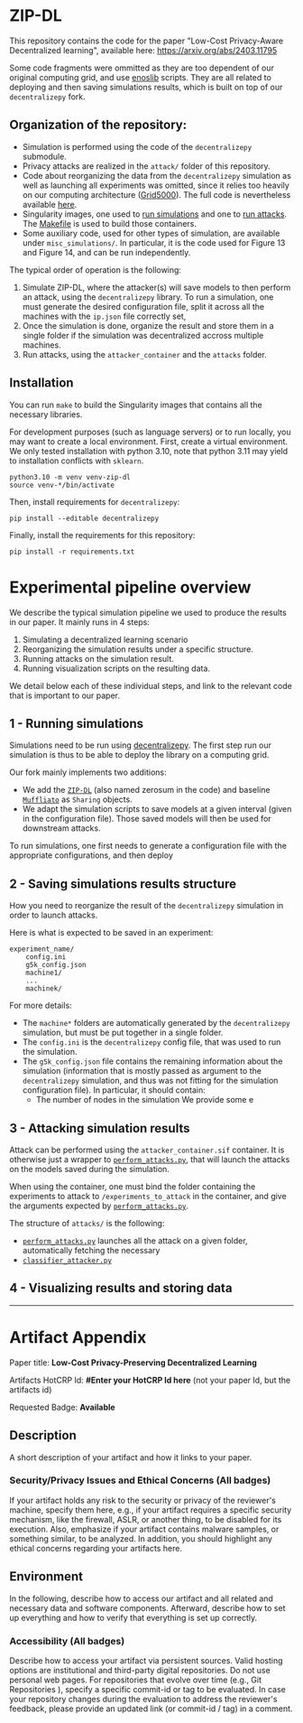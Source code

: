 # ZIP-DL

This repository contains the code for the paper "Low-Cost Privacy-Aware Decentralized learning", available here: https://arxiv.org/abs/2403.11795

Some code fragments were ommitted as they are too dependent of our original computing grid, and use [enoslib](https://discovery.gitlabpages.inria.fr/enoslib/) scripts. They are all related to deploying and then saving simulations results, which is built on top of our `decentralizepy` fork.

## Organization of the repository:
* Simulation is performed using the code of the `decentralizepy` submodule.
* Privacy attacks are realized in the `attack/` folder of this repository.
* Code about reorganizing the data from the `decentralizepy` simulation as well as launching all experiments was omitted, since it relies too heavily on our computing architecture ([Grid5000](https://www.grid5000.fr/w/Grid5000:Home)). The full code is nevertheless available [here](https://gitlab.inria.fr/dilereve/decentralizepy_grid5000).
* Singularity images, one used to [run simulations](compute_container.def) and one to [run attacks](attacker_container.def). The [Makefile](Makefile) is used to build those containers.
* Some auxiliary code, used for other types of simulation, are available under `misc_simulations/`. In particular, it is the code used for Figure 13 and Figure 14, and can be run independently.


The typical order of operation is the following:
1) Simulate ZIP-DL, where the attacker(s) will save models to then perform an attack, using the `decentralizepy` library. To run a simulation, one must generate the desired configuration file, split it across all the machines with the `ip.json` file correctly set, 
2) Once the simulation is done, organize the result and store them in a single folder if the simulation was decentralized accross multiple machines.
3) Run attacks, using the `attacker_container` and the `attacks` folder.


## Installation
You can run `make` to build the Singularity images that contains all the necessary libraries.

For development purposes (such as language servers) or to run locally, you may want to create a local environment. 
First, create a virtual environment. We only tested installation with python 3.10, note that python 3.11 may yield to installation conflicts with `sklearn`.

```
python3.10 -m venv venv-zip-dl
source venv-*/bin/activate
```

Then, install requirements for `decentralizepy`:

```
pip install --editable decentralizepy
```

Finally, install the requirements for this repository:

```
pip install -r requirements.txt
```

# Experimental pipeline overview
We describe the typical simulation pipeline we used to produce the results in our paper. It mainly runs in 4 steps:
1) Simulating a decentralized learning scenario
2) Reorganizing the simulation results under a specific structure.
3) Running attacks on the simulation result.
4) Running visualization scripts on the resulting data.

We detail below each of these individual steps, and link to the relevant code that is important to our paper.

## 1 - Running simulations

Simulations need to be run using [decentralizepy](https://github.com/sacs-epfl/decentralizepy). The first step run our simulation is thus to be able to deploy the library on a computing grid.

Our fork mainly implements two additions:
* We add the [`ZIP-DL`](decentralizepy/src/decentralizepy/sharing/ZeroSumSharing.py) (also named zerosum in the code) and baseline [`Muffliato`](decentralizepy/src/decentralizepy/sharing/Muffliato.py) as `Sharing` objects.
* We adapt the simulation scripts to save models at a given interval (given in the configuration file). Those saved models will then be used for downstream attacks. 

To run simulations, one first needs to generate a configuration file with the appropriate configurations, and then deploy 

## 2 - Saving simulations results structure
How you need to reorganize the result of the `decentralizepy` simulation in order to launch attacks.

Here is what is expected to be saved in an experiment:
```
experiment_name/
    config.ini
    g5k_config.json
    machine1/
    ...
    machinek/
```
For more details:
* The `machine*` folders are automatically generated by the `decentralizepy` simulation, but must be put together in a single folder.
* The `config.ini` is the `decentralizepy` config file, that was used to run the simulation. 
* The `g5k_config.json` file contains the remaining information about the simulation (information that is mostly passed as argument to the `decentralizepy` simulation, and thus was not fitting for the simulation configuration file). In particular, it should contain:
    * The number of nodes in the simulation
We provide some e

## 3 - Attacking simulation results

Attack can be performed using the `attacker_container.sif` container. It is otherwise just a wrapper to [`perform_attacks.py`](attacks/perform_attacks.py), that will launch the attacks on the models saved during the simulation.

When using the container, one must bind the folder containing the experiments to attack to `/experiments_to_attack` in the container, and give the arguments expected by [`perform_attacks.py`](attacks/perform_attacks.py).

The structure of `attacks/` is the following:
* [`perform_attacks.py`](attacks/perform_attacks.py) launches all the attack on a given folder, automatically fetching the necessary 
* [`classifier_attacker.py`](attacks/classifier_attacker.py) 


## 4 - Visualizing results and storing data


---

# Artifact Appendix

Paper title: **Low-Cost Privacy-Preserving Decentralized Learning**

Artifacts HotCRP Id: **#Enter your HotCRP Id here** (not your paper Id, but the artifacts id)

Requested Badge: **Available**

## Description
A short description of your artifact and how it links to your paper.

### Security/Privacy Issues and Ethical Concerns (All badges)
If your artifact holds any risk to the security or privacy of the reviewer's machine, specify them here, e.g., if your artifact requires a specific security mechanism, like the firewall, ASLR, or another thing, to be disabled for its execution.
Also, emphasize if your artifact contains malware samples, or something similar, to be analyzed.
In addition, you should highlight any ethical concerns regarding your artifacts here.


## Environment 
In the following, describe how to access our artifact and all related and necessary data and software components.
Afterward, describe how to set up everything and how to verify that everything is set up correctly.

### Accessibility (All badges)
Describe how to access your artifact via persistent sources.
Valid hosting options are institutional and third-party digital repositories.
Do not use personal web pages.
For repositories that evolve over time (e.g., Git Repositories ), specify a specific commit-id or tag to be evaluated.
In case your repository changes during the evaluation to address the reviewer's feedback, please provide an updated link (or commit-id / tag) in a comment.

